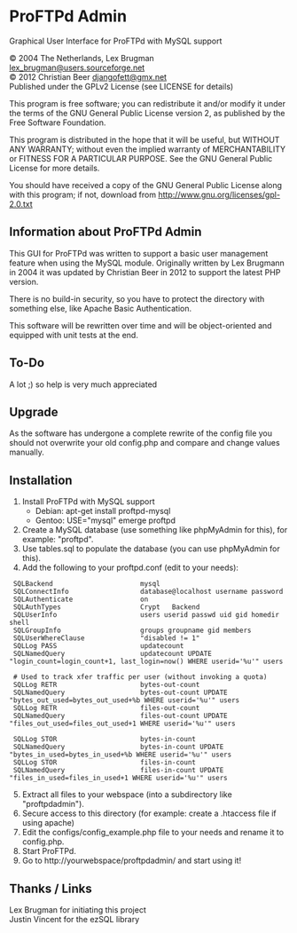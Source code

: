 ProFTPd Admin
=======

Graphical User Interface for ProFTPd with MySQL support

&copy; 2004 The Netherlands, Lex Brugman <lex_brugman@users.sourceforge.net>  
&copy; 2012 Christian Beer <djangofett@gmx.net>  
Published under the GPLv2 License (see LICENSE for details)

This program is free software; you can redistribute it and/or modify
it under the terms of the GNU General Public License version 2,
as published by the Free Software Foundation.

This program is distributed in the hope that it will be useful,
but WITHOUT ANY WARRANTY; without even the implied warranty of
MERCHANTABILITY or FITNESS FOR A PARTICULAR PURPOSE.  See the
GNU General Public License for more details.

You should have received a copy of the GNU General Public License
along with this program; if not, download from http://www.gnu.org/licenses/gpl-2.0.txt

Information about ProFTPd Admin
-------
This GUI for ProFTPd was written to support a basic user management feature when using the MySQL module. Originally written by Lex Brugmann in 2004 it was updated by Christian Beer in 2012 to support the latest PHP version.

There is no build-in security, so you have to protect the directory with something else, like Apache Basic Authentication.

This software will be rewritten over time and will be object-oriented and equipped with unit tests at the end.

To-Do
-------

A lot ;) so help is very much appreciated

Upgrade
-------

As the software has undergone a complete rewrite of the config file you should not overwrite your old config.php and compare and change values manually.

Installation
-------

1. Install ProFTPd with MySQL support
     - Debian: apt-get install proftpd-mysql
     - Gentoo: USE="mysql" emerge proftpd
2. Create a MySQL database (use something like phpMyAdmin for this), for example: "proftpd".
3. Use tables.sql to populate the database (you can use phpMyAdmin for this).
4. Add the following to your proftpd.conf (edit to your needs):

```
 SQLBackend                      mysql
 SQLConnectInfo                  database@localhost username password
 SQLAuthenticate                 on
 SQLAuthTypes                    Crypt   Backend
 SQLUserInfo                     users userid passwd uid gid homedir shell
 SQLGroupInfo                    groups groupname gid members
 SQLUserWhereClause              "disabled != 1"
 SQLLog PASS                     updatecount
 SQLNamedQuery                   updatecount UPDATE "login_count=login_count+1, last_login=now() WHERE userid='%u'" users

 # Used to track xfer traffic per user (without invoking a quota)
 SQLLog RETR                     bytes-out-count
 SQLNamedQuery                   bytes-out-count UPDATE "bytes_out_used=bytes_out_used+%b WHERE userid='%u'" users
 SQLLog RETR                     files-out-count
 SQLNamedQuery                   files-out-count UPDATE "files_out_used=files_out_used+1 WHERE userid='%u'" users

 SQLLog STOR                     bytes-in-count
 SQLNamedQuery                   bytes-in-count UPDATE "bytes_in_used=bytes_in_used+%b WHERE userid='%u'" users
 SQLLog STOR                     files-in-count
 SQLNamedQuery                   files-in-count UPDATE "files_in_used=files_in_used+1 WHERE userid='%u'" users
```

5. Extract all files to your webspace (into a subdirectory like "proftpdadmin").
6. Secure access to this directory (for example: create a .htaccess file if using apache)
7. Edit the configs/config_example.php file to your needs and rename it to config.php.
8. Start ProFTPd.
9. Go to http://yourwebspace/proftpdadmin/ and start using it!

Thanks / Links
-------
Lex Brugman for initiating this project  
Justin Vincent for the ezSQL library
